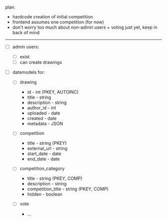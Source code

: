 plan:
- hardcode creation of initial competition
- frontend assumes one competition (for now)
- don't worry too much about non-admin users + voting just yet, keep in back of mind

---

- [ ] admin users:
    - [ ] exist
    - [ ] can create drawings

- [ ] datamodels for:

    - [ ] drawing
        - id - int (PKEY, AUTOINC)
        - title - string
        - description - string
        - author_id - int
        - uploaded - date
        - created - date
        - metadata - JSON

    - [ ] competition
        - title - string (PKEY)
        - external_url - string
        - start_date - date
        - end_date - date

    - [ ] competition_category
        - title - string (PKEY, COMP)
        - description - string
        - competition_title - string (PKEY, COMP)
        - hidden - boolean

    - [ ] vote
        - ...
